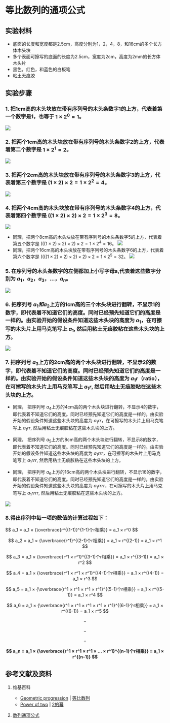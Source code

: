 # 等比数列的通项公式

## 实验材料

- 底面的长度和宽度都是2.5cm，高度分别为1，2，4，8，和16cm的多个长方体木头块
- 多个表面可擦写的底面的长度为2.5cm，宽度为2cm，高度为2mm的长方体木头片
- 黑色，红色，和蓝色的白板笔
- 粘土无痕胶

## 实验步骤

### 1. 把1cm高的木头块放在带有序列号的木头条数字1的上方，代表着第一个数字是1，也等于 $1×2^0 = 1$。
![](/images/数系/等比数列/通项公式/1a1.jpg)

### 2. 把两个1cm高的木头块放在带有序列号的木头条数字2的上方，代表着第二个数字是 $1×2^1 = 2$。
![](/images/数系/等比数列/通项公式/2a1.jpg)

### 3. 把两个2cm高的木头块放在带有序列号的木头条数字3的上方，代表着第三个数字是 $(1×2)×2 = 1×2^2 =4$。
![](/images/数系/等比数列/通项公式/3a1.jpg)

### 4. 把两个4cm高的木头块放在带有序列号的木头条数字4的上方，代表着第四个数字是 $((1×2)×2)×2 = 1×2^3 =8$。
![](/images/数系/等比数列/通项公式/4a1.jpg)
- 同理，把两个8cm高的木头块放在带有序列号的木头条数字5的上方，代表着第五个数字是 $(((1×2)×2)×2)×2 = 1×2^4 =16$。
![](/images/数系/等比数列/通项公式/4a2.jpg)
- 同理，把两个16cm高的木头块放在带有序列号的木头条数字6的上方，代表着第六个数字是 $((((1×2)×2)×2)×2)×2 = 1×2^5 =32$。
![](/images/数系/等比数列/通项公式/4a3.jpg)

### 5. 在序列号的木头条数字的左侧都加上小写字母a,代表着这些数字分别为 $a_1，a_2，a_3，...，a_n$。
![](/images/数系/等比数列/通项公式/5a1.jpg)

### 6. 把序列号 $a_1和a_2$上方的1cm高的三个木头块进行翻转，不显示1的数字，即代表着不知道它们的高度。同时已经预先知道它们的高度是一样的。由实验开始的假设条件知道这些木头块的高度为 $a_1$，在可擦写的木头片上用马克笔写上 $a_1$, 然后用粘土无痕胶粘在这些木头块的上方。
![](/images/数系/等比数列/通项公式/6a1.jpg)

### 7. 把序列号 $a_3$上方的2cm高的两个木头块进行翻转，不显示2的数字，即代表着不知道它们的高度。同时已经预先知道它们的高度是一样的。由实验开始的假设条件知道这些木头块的高度为 $a_1r$（ratio），在可擦写的木头片上用马克笔写上 $a_1r$, 然后用粘土无痕胶粘在这些木头块的上方。

- 同理， 把序列号 $a_4$上方的4cm高的两个木头块进行翻转，不显示4的数字，即代表着不知道它们的高度。同时已经预先知道它们的高度是一样的。由实验开始的假设条件知道这些木头块的高度为 $a_1rr$，在可擦写的木头片上用马克笔写上 $a_1rr$, 然后用粘土无痕胶粘在这些木头块的上方。

- 同理， 把序列号 $a_5$上方的8cm高的两个木头块进行翻转，不显示8的数字，即代表着不知道它们的高度。同时已经预先知道它们的高度是一样的。由实验开始的假设条件知道这些木头块的高度为 $a_1rrr$，在可擦写的木头片上用马克笔写上 $a_1rrr$, 然后用粘土无痕胶粘在这些木头块的上方。

- 同理， 把序列号 $a_6$上方的16cm高的两个木头块进行翻转，不显示16的数字，即代表着不知道它们的高度。同时已经预先知道它们的高度是一样的。由实验开始的假设条件知道这些木头块的高度为 $a_1rrrr$，在可擦写的木头片上用马克笔写上 $a_1rrrr$, 然后用粘土无痕胶粘在这些木头块的上方。

![](/images/数系/等比数列/通项公式/7a1.jpg)

### 8.得出序列中每一项的数值的计算过程如下：

$$ a_1 = a_1 × {\overbrace{r^{(1-1)}^{1-1)个r相乘}} = a_1 × r^0 $$

$$ a_2 = a_1 × {\overbrace{r^1}^{(2-1)个r相乘}} = a_1 × r^{(2-1)} = a_1 × r^1 $$

$$ a_3 = a_1 × {\overbrace{r^1 × r^1}^{(3-1)个r相乘}} = a_1 × r^{(3-1)} = a_1 × r^2 $$

$$ a_4 = a_1 × {\overbrace{r^1 × r^1 × r^1}^{(4-1)个r相乘}} = a_1 × r^{(4-1)} = a_1 × r^3 $$
	
$$ a_5 = a_1 × {\overbrace{r^1 × r^1 × r^1 × r^1}^{(5-1)个r相乘}} = a_1 × r^{(5-1)} = a_1 × r^4 $$

$$ a_6 = a_1 × {\overbrace{r^1 × r^1 × r^1 × r^1 × r^1}^{(6-1)个r相乘}} = a_1 × r^{(6-1)} = a_1 × r^5 $$

$$ - $$

$$ - $$

$$ - $$

**$$ a_n = a_1 × {\overbrace{r^1 × r^1 × r^1 × ... × r^1}^{(n-1)个r相乘}} = a_1 × r^{(n-1)} $$**

## 参考文献及资料

1. 维基百科
	- [Geometric progression](https://en.wikipedia.org/wiki/Geometric_progression) | [等比数列](https://zh.wikipedia.org/wiki/%E7%AD%89%E6%AF%94%E6%95%B0%E5%88%97) 
	- [Power of two](https://en.wikipedia.org/wiki/Power_of_two) | [2的幂](https://zh.wikipedia.org/wiki/2的幂) 

2. [数列通项公式](https://baike.baidu.com/item/%E6%95%B0%E5%88%97%E9%80%9A%E9%A1%B9%E5%85%AC%E5%BC%8F/8007517#:~:text=%E6%95%B0%E5%88%97%E9%80%9A%E9%A1%B9%E5%85%AC%E5%BC%8F%E7%AD%89%E6%AF%94%E6%95%B0%E5%88%97&text=an%3Dan-1,%E6%89%80%E8%BF%B0%E9%80%9A%E9%A1%B9%E5%85%AC%E5%BC%8F%20%E3%80%827) 
